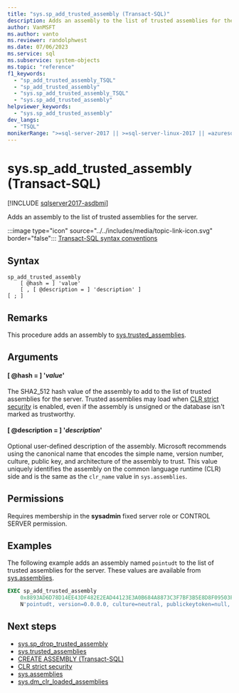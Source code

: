 ```yaml
---
title: "sys.sp_add_trusted_assembly (Transact-SQL)"
description: Adds an assembly to the list of trusted assemblies for the server.
author: VanMSFT
ms.author: vanto
ms.reviewer: randolphwest
ms.date: 07/06/2023
ms.service: sql
ms.subservice: system-objects
ms.topic: "reference"
f1_keywords:
  - "sp_add_trusted_assembly_TSQL"
  - "sp_add_trusted_assembly"
  - "sys.sp_add_trusted_assembly_TSQL"
  - "sys.sp_add_trusted_assembly"
helpviewer_keywords:
  - "sys.sp_add_trusted_assembly"
dev_langs:
  - "TSQL"
monikerRange: ">=sql-server-2017 || >=sql-server-linux-2017 || =azuresqldb-mi-current"
---
```

# sys.sp_add_trusted_assembly (Transact-SQL)

[!INCLUDE [sqlserver2017-asdbmi](../../includes/applies-to-version/sqlserver2017-asdbmi.md)]

Adds an assembly to the list of trusted assemblies for the server.

:::image type="icon" source="../../includes/media/topic-link-icon.svg" border="false"::: [Transact-SQL syntax conventions](../../t-sql/language-elements/transact-sql-syntax-conventions-transact-sql.md)

## Syntax

```syntaxsql
sp_add_trusted_assembly
    [ @hash = ] 'value'
    [ , [ @description = ] 'description' ]
[ ; ]
```

## Remarks

This procedure adds an assembly to [sys.trusted_assemblies](../system-catalog-views/sys-trusted-assemblies-transact-sql.md).

## Arguments

#### [ @hash = ] '*value*'

The SHA2_512 hash value of the assembly to add to the list of trusted assemblies for the server. Trusted assemblies may load when [CLR strict security](../../database-engine/configure-windows/clr-strict-security.md) is enabled, even if the assembly is unsigned or the database isn't marked as trustworthy.

#### [ @description = ] '*description*'

Optional user-defined description of the assembly. Microsoft recommends using the canonical name that encodes the simple name, version number, culture, public key, and architecture of the assembly to trust. This value uniquely identifies the assembly on the common language runtime (CLR) side and is the same as the `clr_name` value in `sys.assemblies`.

## Permissions

Requires membership in the **sysadmin** fixed server role or CONTROL SERVER permission.

## Examples

The following example adds an assembly named `pointudt` to the list of trusted assemblies for the server. These values are available from [sys.assemblies](../system-catalog-views/sys-assemblies-transact-sql.md).

```sql
EXEC sp_add_trusted_assembly
    0x8893AD6D78D14EE43DF482E2EAD44123E3A0B684A8873C3F7BF3B5E8D8F09503F3E62370CE742BBC96FE3394477214B84C7C1B0F7A04DCC788FA99C2C09DFCCC,
    N'pointudt, version=0.0.0.0, culture=neutral, publickeytoken=null, processorarchitecture=msil';
```

## Next steps

- [sys.sp_drop_trusted_assembly](sys-sp-drop-trusted-assembly-transact-sql.md)
- [sys.trusted_assemblies](../system-catalog-views/sys-trusted-assemblies-transact-sql.md)
- [CREATE ASSEMBLY (Transact-SQL)](../../t-sql/statements/create-assembly-transact-sql.md)
- [CLR strict security](../../database-engine/configure-windows/clr-strict-security.md)
- [sys.assemblies](../system-catalog-views/sys-assemblies-transact-sql.md)
- [sys.dm_clr_loaded_assemblies](../system-dynamic-management-views/sys-dm-clr-loaded-assemblies-transact-sql.md)
